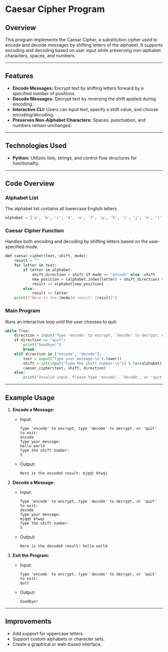 # Caesar Cipher Program

## Overview
This program implements the Caesar Cipher, a substitution cipher used to encode and decode messages by shifting letters of the alphabet. It supports encoding and decoding based on user input while preserving non-alphabet characters, spaces, and numbers.

---

## Features

- **Encode Messages:** Encrypt text by shifting letters forward by a specified number of positions.
- **Decode Messages:** Decrypt text by reversing the shift applied during encoding.
- **Interactive CLI:** Users can input text, specify a shift value, and choose encoding/decoding.
- **Preserves Non-Alphabet Characters:** Spaces, punctuation, and numbers remain unchanged.

---

## Technologies Used

- **Python:** Utilizes lists, strings, and control flow structures for functionality.

---

## Code Overview

### Alphabet List
The alphabet list contains all lowercase English letters.

```python
alphabet = ['a', 'b', 'c', 'd', 'e', 'f', 'g', 'h', 'i', 'j', 'k', 'l', 'm', 'n', 'o', 'p', 'q', 'r', 's', 't', 'u', 'v', 'w', 'x', 'y', 'z']
```

### Caesar Cipher Function
Handles both encoding and decoding by shifting letters based on the user-specified mode.

```python
def caesar_cipher(text, shift, mode):
    result = ""
    for letter in text:
        if letter in alphabet:
            shift_direction = shift if mode == "encode" else -shift
            new_position = (alphabet.index(letter) + shift_direction) % len(alphabet)
            result += alphabet[new_position]
        else:
            result += letter
    print(f"Here is the {mode}d result: {result}")
```

### Main Program
Runs an interactive loop until the user chooses to quit.

```python
while True:
    direction = input("Type 'encode' to encrypt, 'decode' to decrypt, or 'quit' to exit:\n").lower()
    if direction == "quit":
        print("Goodbye!")
        break
    elif direction in ["encode", "decode"]:
        text = input("Type your message:\n").lower()
        shift = int(input("Type the shift number:\n")) % len(alphabet)
        caesar_cipher(text, shift, direction)
    else:
        print("Invalid input. Please type 'encode', 'decode', or 'quit'.")
```

---

## Example Usage

1. **Encode a Message:**
   - Input:
     ```
     Type 'encode' to encrypt, type 'decode' to decrypt, or 'quit' to exit:
     encode
     Type your message:
     hello world
     Type the shift number:
     5
     ```
   - Output:
     ```
     Here is the encoded result: mjqqt btwqi
     ```

2. **Decode a Message:**
   - Input:
     ```
     Type 'encode' to encrypt, type 'decode' to decrypt, or 'quit' to exit:
     decode
     Type your message:
     mjqqt btwqi
     Type the shift number:
     5
     ```
   - Output:
     ```
     Here is the decoded result: hello world
     ```

3. **Exit the Program:**
   - Input:
     ```
     Type 'encode' to encrypt, type 'decode' to decrypt, or 'quit' to exit:
     quit
     ```
   - Output:
     ```
     Goodbye!
     ```

---

## Improvements

- Add support for uppercase letters.
- Support custom alphabets or character sets.
- Create a graphical or web-based interface.

